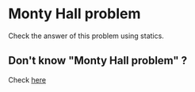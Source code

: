 # Monty Hall problem

Check the answer of this problem using statics.

## Don't know "Monty Hall problem" ?

Check [here](http://en.wikipedia.org/wiki/Monty_Hall_problem)